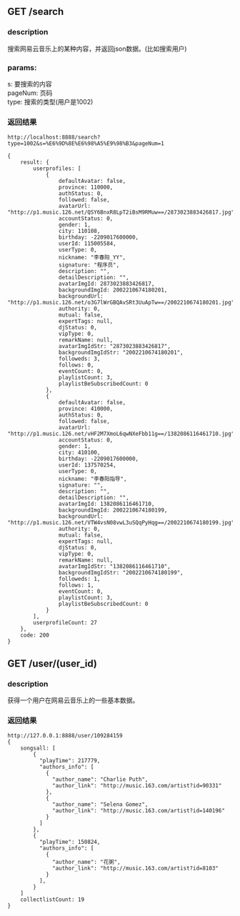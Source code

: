 ##  GET /search

### description

搜索网易云音乐上的某种内容，并返回json数据。(比如搜索用户)

### params:

s: 要搜索的内容  
pageNum: 页码  
type: 搜索的类型(用户是1002)

### 返回结果


	http://localhost:8888/search?type=1002&s=%E6%9D%8E%E6%98%A5%E9%98%B3&pageNum=1

	{
		result: {
			userprofiles: [
				{
					defaultAvatar: false,
					province: 110000,
					authStatus: 0,
					followed: false,
					avatarUrl: "http://p1.music.126.net/QSY6BnxR8LpT2iBsM9RMuw==/2873023883426817.jpg",
					accountStatus: 0,
					gender: 1,
					city: 110108,
					birthday: -2209017600000,
					userId: 115005584,
					userType: 0,
					nickname: "李春阳_YY",
					signature: "程序员",
					description: "",
					detailDescription: "",
					avatarImgId: 2873023883426817,
					backgroundImgId: 2002210674180201,
					backgroundUrl: "http://p1.music.126.net/o3G7lWrGBQAvSRt3UuApTw==/2002210674180201.jpg",
					authority: 0,
					mutual: false,
					expertTags: null,
					djStatus: 0,
					vipType: 0,
					remarkName: null,
					avatarImgIdStr: "2873023883426817",
					backgroundImgIdStr: "2002210674180201",
					followeds: 3,
					follows: 0,
					eventCount: 0,
					playlistCount: 3,
					playlistBeSubscribedCount: 0
				},
				{
					defaultAvatar: false,
					province: 410000,
					authStatus: 0,
					followed: false,
					avatarUrl: "http://p1.music.126.net/vHF2M7XmoL6qwNXeFbb11g==/1382086116461710.jpg",
					accountStatus: 0,
					gender: 1,
					city: 410100,
					birthday: -2209017600000,
					userId: 137570254,
					userType: 0,
					nickname: "李春阳指导",
					signature: "",
					description: "",
					detailDescription: "",
					avatarImgId: 1382086116461710,
					backgroundImgId: 2002210674180199,
					backgroundUrl: "http://p1.music.126.net/VTW4vsN08vwL3uSQqPyHqg==/2002210674180199.jpg",
					authority: 0,
					mutual: false,
					expertTags: null,
					djStatus: 0,
					vipType: 0,
					remarkName: null,
					avatarImgIdStr: "1382086116461710",
					backgroundImgIdStr: "2002210674180199",
					followeds: 1,
					follows: 1,
					eventCount: 0,
					playlistCount: 3,
					playlistBeSubscribedCount: 0
				}
			],
			userprofileCount: 27
		},
		code: 200
	}


## GET /user/(user_id)

### description

获得一个用户在网易云音乐上的一些基本数据。

### 返回结果

	http://127.0.0.1:8888/user/109284159
	{
		songsall: [
			{
		      "playTime": 217779,
		      "authors_info": [
		        {
		          "author_name": "Charlie Puth",
		          "author_link": "http://music.163.com/artist?id=90331"
		        },
		        {
		          "author_name": "Selena Gomez",
		          "author_link": "http://music.163.com/artist?id=140196"
		        }
		      ]
    		},
			{
		      "playTime": 150824,
		      "authors_info": [
		        {
		          "author_name": "花粥",
		          "author_link": "http://music.163.com/artist?id=8103"
		    	}
			  ],
 			}
		]
		collectlistCount: 19
	}
